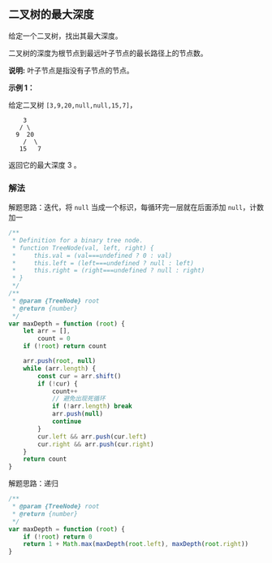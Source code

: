 ## 二叉树的最大深度

给定一个二叉树，找出其最大深度。

二叉树的深度为根节点到最远叶子节点的最长路径上的节点数。

**说明:** 叶子节点是指没有子节点的节点。

**示例 1：**

给定二叉树 `[3,9,20,null,null,15,7]`，

```
    3
   / \
  9  20
    /  \
   15   7
```

返回它的最大深度 3 。

### 解法

解题思路：迭代，将 `null` 当成一个标识，每循环完一层就在后面添加 `null`，计数加一

```js
/**
 * Definition for a binary tree node.
 * function TreeNode(val, left, right) {
 *     this.val = (val===undefined ? 0 : val)
 *     this.left = (left===undefined ? null : left)
 *     this.right = (right===undefined ? null : right)
 * }
 */
/**
 * @param {TreeNode} root
 * @return {number}
 */
var maxDepth = function (root) {
	let arr = [],
		count = 0
	if (!root) return count

	arr.push(root, null)
	while (arr.length) {
		const cur = arr.shift()
		if (!cur) {
			count++
			// 避免出现死循环
			if (!arr.length) break
			arr.push(null)
			continue
		}
		cur.left && arr.push(cur.left)
		cur.right && arr.push(cur.right)
	}
	return count
}
```

解题思路：递归

```js
/**
 * @param {TreeNode} root
 * @return {number}
 */
var maxDepth = function (root) {
	if (!root) return 0
	return 1 + Math.max(maxDepth(root.left), maxDepth(root.right))
}
```
